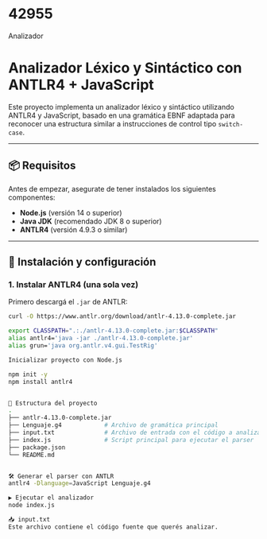 # 42955
Analizador
# Analizador Léxico y Sintáctico con ANTLR4 + JavaScript

Este proyecto implementa un analizador léxico y sintáctico utilizando ANTLR4 y JavaScript, basado en una gramática EBNF adaptada para reconocer una estructura similar a instrucciones de control tipo `switch-case`.

---

## 📦 Requisitos

Antes de empezar, asegurate de tener instalados los siguientes componentes:

- **Node.js** (versión 14 o superior)
- **Java JDK** (recomendado JDK 8 o superior)
- **ANTLR4** (versión 4.9.3 o similar)

---

## 🔧 Instalación y configuración

### 1. Instalar ANTLR4 (una sola vez)

Primero descargá el `.jar` de ANTLR:

```bash
curl -O https://www.antlr.org/download/antlr-4.13.0-complete.jar

export CLASSPATH=".:./antlr-4.13.0-complete.jar:$CLASSPATH"
alias antlr4='java -jar ./antlr-4.13.0-complete.jar'
alias grun='java org.antlr.v4.gui.TestRig'

Inicializar proyecto con Node.js

npm init -y
npm install antlr4


📁 Estructura del proyecto
.
├── antlr-4.13.0-complete.jar
├── Lenguaje.g4            # Archivo de gramática principal
├── input.txt              # Archivo de entrada con el código a analizar
├── index.js               # Script principal para ejecutar el parser
├── package.json
└── README.md


🛠️ Generar el parser con ANTLR
antlr4 -Dlanguage=JavaScript Lenguaje.g4

▶️ Ejecutar el analizador
node index.js

📥 input.txt
Este archivo contiene el código fuente que querés analizar.